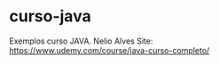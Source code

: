 # curso-java
Exemplos curso JAVA.
Nelio Alves
Site: https://www.udemy.com/course/java-curso-completo/
